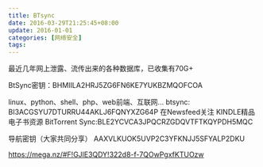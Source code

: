 ```yaml
---
title: BTsync
date: 2016-03-29T21:25:45+08:00
update: 2016-01-01
categories: [网络安全]
tags:
---
```

最近几年网上泄露、流传出来的各种数据库，已收集有70G+

BtSync密钥：BHMIILA2HRJ5ZG6FN6KE7YUKBZMQOFCOA

linux、python、shell、php、web前端、互联网...
btsync: BI3ACGSYU7DTURRU44AKLJ6FQNYXZG64P
在Newsfeed关注
KINDLE精品电子书资源
BitTorrent Sync:BLE2YCVCA3JPQCRZGDQVTFTKQYPDH5MQC

导航密钥（大家共同分享）
AAXVLKUOK5UVP2C3YFKNJJ5SFYALP2DKU


https://mega.nz/#F!GJlE3QDY!322d8-f-7QOwPgxfKTUOzw
